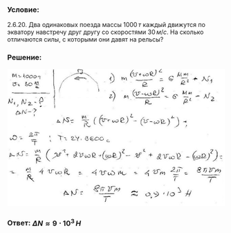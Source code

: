 ###  Условие:

$2.6.20.$ Два одинаковых поезда массы $1000 \,т$ каждый движутся по экватору навстречу друг другу со скоростями $30 \, м/с$. На сколько отличаются силы, с которыми они давят на рельсы?

###  Решение:

![|640x402, 67%](../../img/2.6.20/sol.jpg)

###  Ответ: $\Delta N \approx 9 \cdot 10^3 \,Н$